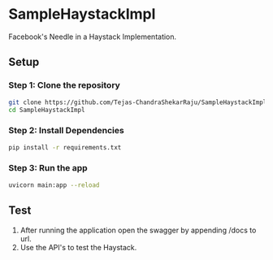 # SampleHaystackImpl
Facebook's Needle in a Haystack Implementation. 

## Setup

### Step 1: Clone the repository

```bash
git clone https://github.com/Tejas-ChandraShekarRaju/SampleHaystackImpl.git
cd SampleHaystackImpl
```

### Step 2: Install Dependencies

```bash
pip install -r requirements.txt
```

### Step 3: Run the app

```bash
uvicorn main:app --reload
```

## Test

1. After running the application open the swagger by appending /docs to url. 
2. Use the API's to test the Haystack. 
